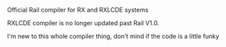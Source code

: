 Official Rail compiler for RX and RXLCDE systems

RXLCDE compiler is no longer updated past Rail V1.0.

I'm new to this whole compiler thing, don't mind if the code is a little funky
